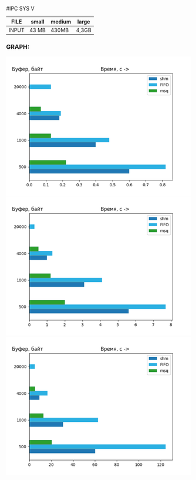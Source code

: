 #IPC SYS V 

|FILE  | small  |medium | large|
|------|--------|-------|------|
|INPUT | 43 MB    | 430MB |4,3GB |

### GRAPH: 

![Image small](https://github.com/alexeygrishenin/3_sem_22_23/blob/main/task3/task3_solution/small.png)
<br/>
![Image medium](https://github.com/alexeygrishenin/3_sem_22_23/blob/main/task3/task3_solution/medium.png)
<br/>
![Image large](https://github.com/alexeygrishenin/3_sem_22_23/blob/main/task3/task3_solution/big.png)
